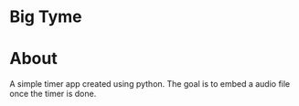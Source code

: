 # Big Tyme

# About
A simple timer app created using python. The goal is to embed a audio file once the timer is done.

